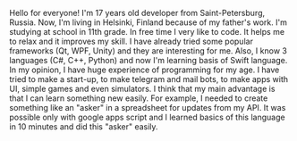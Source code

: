 Hello for everyone! 
I'm 17 years old developer from Saint-Petersburg, Russia. Now, I'm living in Helsinki, Finland because of my father's work. I'm studying at school in 11th grade. In free time I very like to code. It helps me to relax and it improves my skill. I have already tried some popular frameworks (Qt, WPF, Unity) and they are interesting for me. Also, I know 3 languages (C#, C++, Python) and now I'm learning basis of Swift language. In my opinion, I have huge experience of programming for my age. I have tried to make a start-up, to make telegram and mail bots, to make apps with UI, simple games and even simulators. I think that my main advantage is that I can learn something new easily. For example, I needed to create something like an "asker" in a spreadsheet for updates from my API. It was possible only with google apps script and I learned basics of this language in 10 minutes and did this "asker" easily.
